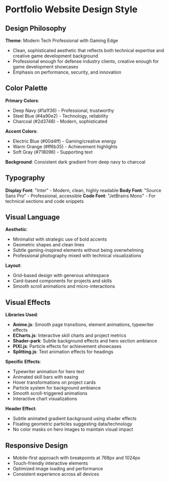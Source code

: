 # Portfolio Website Design Style

## Design Philosophy

**Theme**: Modern Tech Professional with Gaming Edge
- Clean, sophisticated aesthetic that reflects both technical expertise and creative game development background
- Professional enough for defense industry clients, creative enough for game development showcases
- Emphasis on performance, security, and innovation

## Color Palette

**Primary Colors**:
- Deep Navy (#1a1f36) - Professional, trustworthy
- Steel Blue (#4a90e2) - Technology, reliability  
- Charcoal (#2d3748) - Modern, sophisticated

**Accent Colors**:
- Electric Blue (#00d4ff) - Gaming/creative energy
- Warm Orange (#ff6b35) - Achievement highlights
- Soft Gray (#718096) - Supporting text

**Background**: Consistent dark gradient from deep navy to charcoal

## Typography

**Display Font**: "Inter" - Modern, clean, highly readable
**Body Font**: "Source Sans Pro" - Professional, accessible
**Code Font**: "JetBrains Mono" - For technical sections and code snippets

## Visual Language

**Aesthetic**: 
- Minimalist with strategic use of bold accents
- Geometric shapes and clean lines
- Subtle gaming-inspired elements without being overwhelming
- Professional photography mixed with technical visualizations

**Layout**:
- Grid-based design with generous whitespace
- Card-based components for projects and skills
- Smooth scroll animations and micro-interactions

## Visual Effects

**Libraries Used**:
- **Anime.js**: Smooth page transitions, element animations, typewriter effects
- **ECharts.js**: Interactive skill charts and project metrics
- **Shader-park**: Subtle background effects and hero section ambiance
- **PIXI.js**: Particle effects for achievement showcases
- **Splitting.js**: Text animation effects for headings

**Specific Effects**:
- Typewriter animation for hero text
- Animated skill bars with easing
- Hover transformations on project cards
- Particle system for background ambiance
- Smooth scroll-triggered animations
- Interactive chart visualizations

**Header Effect**: 
- Subtle animated gradient background using shader effects
- Floating geometric particles suggesting data/technology
- No color masks on hero images to maintain visual impact

## Responsive Design

- Mobile-first approach with breakpoints at 768px and 1024px
- Touch-friendly interactive elements
- Optimized image loading and performance
- Consistent experience across all devices